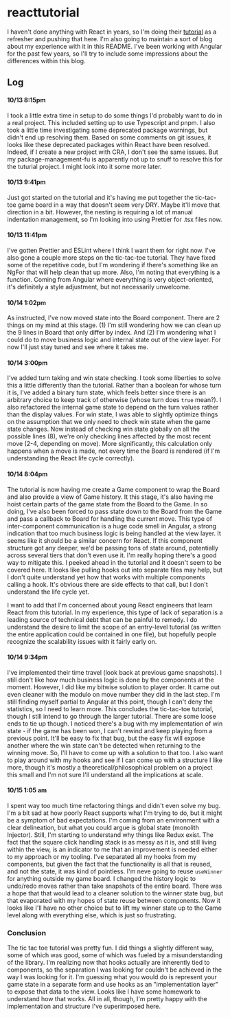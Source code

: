 # reacttutorial

I haven't done anything with React in years, so I'm doing their [tutorial](https://react.dev/learn/tutorial-tic-tac-toe) as a refresher and pushing that here. I'm also going to maintain a sort of blog about my experience with it in this README. I've been working with Angular for the past few years, so I'll try to include some impressions about the differences within this blog.

## Log

#### 10/13 8:15pm

I took a little extra time in setup to do some things I'd probably want to do in a real project. This included setting up to use Typescript and pnpm. I also took a little time investigating some deprecated package warnings, but didn't end up resolving them. Based on some comments on git issues, it looks like these deprecated packages within React have been resolved. Indeed, if I create a new project with CRA, I don't see the same issues. But my package-management-fu is apparently not up to snuff to resolve this for the tuturial project. I might look into it some more later.

#### 10/13 9:41pm

Just got started on the tutorial and it's having me put together the tic-tac-toe game board in a way that doesn't seem very DRY. Maybe it'll move that direction in a bit. However, the nesting is requiring a lot of manual indentation management, so I'm looking into using Prettier for .tsx files now.

#### 10/13 11:41pm

I've gotten Prettier and ESLint where I think I want them for right now. I've also gone a couple more steps on the tic-tac-toe tutorial. They have fixed some of the repetitive code, but I'm wondering if there's something like an NgFor that will help clean that up more. Also, I'm noting that everything is a function. Coming from Angular where everything is very object-oriented, it's definitely a style adjustment, but not necessarily unwelcome.

#### 10/14 1:02pm

As instructed, I've now moved state into the Board component. There are 2 things on my mind at this stage. (1) I'm still wondering how we can clean up the 9 lines in Board that only differ by index. And (2) I'm wondering what I could do to move business logic and internal state out of the view layer. For now I'll just stay tuned and see where it takes me.

#### 10/14 3:00pm

I've added turn taking and win state checking. I took some liberties to solve this a little differently than the tutorial. Rather than a boolean for whose turn it is, I've added a binary turn state, which feels better since there is an arbitrary choice to keep track of otherwise (whose turn does `true` mean?). I also refactored the internal game state to depend on the turn values rather than the display values. For win state, I was able to slightly optimize things on the assumption that we only need to check win state when the game state changes. Now instead of checking win state globally on all the possible lines (8), we're only checking lines affected by the most recent move (2-4, depending on move). More significantly, this calculation only happens when a move is made, not every time the Board is rendered (if I'm understanding the React life cycle correctly).

#### 10/14 8:04pm

The tutorial is now having me create a Game component to wrap the Board and also provide a view of Game history. It this stage, it's also having me hoist certain parts of the game state from the Board to the Game. In so doing, I've also been forced to pass state down to the Board from the Game and pass a callback to Board for handling the current move. This type of inter-component communication is a huge code smell in Angular, a strong indication that too much business logic is being handled at the view layer. It seems like it should be a similar concern for React. If this component structure got any deeper, we'd be passing tons of state around, potentially across several tiers that don't even use it. I'm really hoping there's a good way to mitigate this. I peeked ahead in the tutorial and it doesn't seem to be covered here. It looks like pulling hooks out into separate files may help, but I don't quite understand yet how that works with multiple components calling a hook. It's obvious there are side effects to that call, but I don't understand the life cycle yet.

I want to add that I'm concerned about young React engineers that learn React from this tutorial. In my experience, this type of lack of separation is a leading source of technical debt that can be painful to remedy. I do understand the desire to limit the scope of an entry-level tutorial (as written the entire application could be contained in one file), but hopefully people recognize the scalability issues with it fairly early on.

#### 10/14 9:34pm

I've implemented their time travel (look back at previous game snapshots). I still don't like how much business logic is done by the components at the moment. However, I did like my bitwise solution to player order. It came out even cleaner with the modulo on move number they did in the last step. I'm still finding myself partial to Angular at this point, though I can't deny the statistics, so I need to learn more. This concludes the tic-tac-toe tutorial, though I still intend to go through the larger tutorial. There are some loose ends to tie up though. I noticed there's a bug with my implementation of win state - if the game has been won, I can't rewind and keep playing from a previous point. It'll be easy to fix that bug, but the easy fix will expose another where the win state can't be detected when returning to the winning move. So, I'll have to come up with a solution to that too. I also want to play around with my hooks and see if I can come up with a structure I like more, though it's mostly a theoretical/philosophical problem on a project this small and I'm not sure I'll understand all the implications at scale.

#### 10/15 1:05 am

I spent way too much time refactoring things and didn't even solve my bug. I'm a bit sad at how poorly React supports what I'm trying to do, but it might be a symptom of bad expectations. I'm coming from an environment with a clear delineation, but what you could argue is global state (monolith Injector). Still, I'm starting to understand why things like Redux exist. The fact that the square click handling stack is as messy as it is, and still living within the view, is an indicator to me that an improvement is needed either to my approach or my tooling. I've separated all my hooks from my components, but given the fact that the functionality is all that is reused, and not the state, it was kind of pointless. I'm neve going to reuse `useWinner` for anything outside my game board. I changed the history logic to undo/redo moves rather than take snapshots of the entire board. There was a hope that that would lead to a cleaner solution to the winner state bug, but that evaporated with my hopes of state reuse between components. Now it looks like I'll have no other choice but to lift my winner state up to the Game level along with everything else, which is just so frustrating.

### Conclusion

The tic tac toe tutorial was pretty fun. I did things a slightly different way, some of which was good, some of which was fueled by a misunderstanding of the library. I'm realizing now that hooks actually are inherently tied to components, so the separation I was looking for couldn't be achieved in the way I was looking for it. I'm guessing what you would do is represent your game state in a separate form and use hooks as an "implementation layer" to expose that data to the view. Looks like I have some homework to understand how that works. All in all, though, I'm pretty happy with the implementation and structure I've superimposed here.
